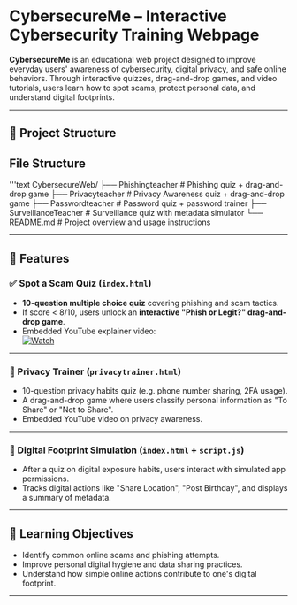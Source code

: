 # CybersecureMe – Interactive Cybersecurity Training Webpage

**CybersecureMe** is an educational web project designed to improve everyday users' awareness of cybersecurity, digital privacy, and safe online behaviors. Through interactive quizzes, drag-and-drop games, and video tutorials, users learn how to spot scams, protect personal data, and understand digital footprints.

---

## 📁 Project Structure

## File Structure
'''text
CybersecureWeb/
├── Phishingteacher           # Phishing quiz + drag-and-drop game
├── Privacyteacher   # Privacy Awareness quiz + drag-and-drop game
├── Passwordteacher          # Password quiz + password trainer
├── SurveillanceTeacher             # Surveillance quiz with metadata simulator
└── README.md             # Project overview and usage instructions


---

## 🌟 Features

### ✅ Spot a Scam Quiz (`index.html`)
- **10-question multiple choice quiz** covering phishing and scam tactics.
- If score < 8/10, users unlock an **interactive "Phish or Legit?" drag-and-drop game**.
- Embedded YouTube explainer video:  
  [![Watch](https://img.youtube.com/vi/HHYCo_AvwQg/0.jpg)](https://www.youtube.com/watch?v=HHYCo_AvwQg)

---

### 🔐 Privacy Trainer (`privacytrainer.html`)
- 10-question privacy habits quiz (e.g. phone number sharing, 2FA usage).
- A drag-and-drop game where users classify personal information as "To Share" or "Not to Share".
- Embedded YouTube video on privacy awareness.

---

### 🧠 Digital Footprint Simulation (`index.html` + `script.js`)
- After a quiz on digital exposure habits, users interact with simulated app permissions.
- Tracks digital actions like "Share Location", "Post Birthday", and displays a summary of metadata.

---

## 🎯 Learning Objectives
- Identify common online scams and phishing attempts.
- Improve personal digital hygiene and data sharing practices.
- Understand how simple online actions contribute to one's digital footprint.

---
